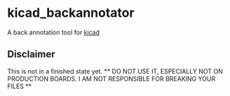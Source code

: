 #  kicad_backannotator

A back annotation tool for [kicad](http://kicad-pcb.org)

## Disclaimer

This is not in a finished state yet. ** DO NOT USE IT, ESPECIALLY NOT ON PRODUCTION BOARDS. I AM NOT RESPONSIBLE FOR BREAKING YOUR FILES **

